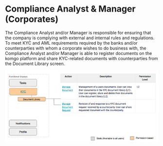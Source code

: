 

# Compliance Analyst &amp; Manager \(Corporates\)

The Compliance Analyst and/or Manager is responsible for ensuring that the company is complying with external and internal rules and regulations. To meet KYC and AML requirements required by the banks and/or counterparties with whom a corporate wishes to do business with, the Compliance Analyst and/or Manager is able to register documents on the komgo platform and share KYC-related documents with counterparties from the Document Library screen.

![](/assets/user_manual_6.png)
